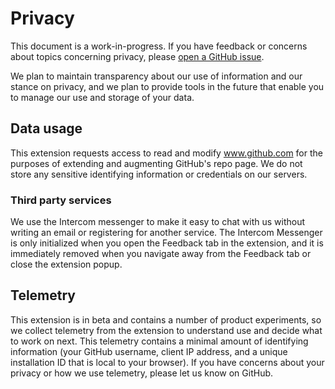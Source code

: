 # Privacy

This document is a work-in-progress. If you have feedback or concerns about topics concerning privacy, please [open a GitHub issue](https://github.com/returntocorp/secarta-extension/issues/new).

We plan to maintain transparency about our use of information and our stance on privacy, and we plan to provide tools in the future that enable you to manage our use and storage of your data.

## Data usage

This extension requests access to read and modify www.github.com for the purposes of extending and augmenting GitHub's repo page. We do not store any sensitive identifying information or credentials on our servers.

### Third party services

We use the Intercom messenger to make it easy to chat with us without writing an email or registering for another service. The Intercom Messenger is only initialized when you open the Feedback tab in the extension, and it is immediately removed when you navigate away from the Feedback tab or close the extension popup.

## Telemetry

This extension is in beta and contains a number of product experiments, so we collect telemetry from the extension to understand use and decide what to work on next. This telemetry contains a minimal amount of identifying information (your GitHub username, client IP address, and a unique installation ID that is local to your browser). If you have concerns about your privacy or how we use telemetry, please let us know on GitHub.
